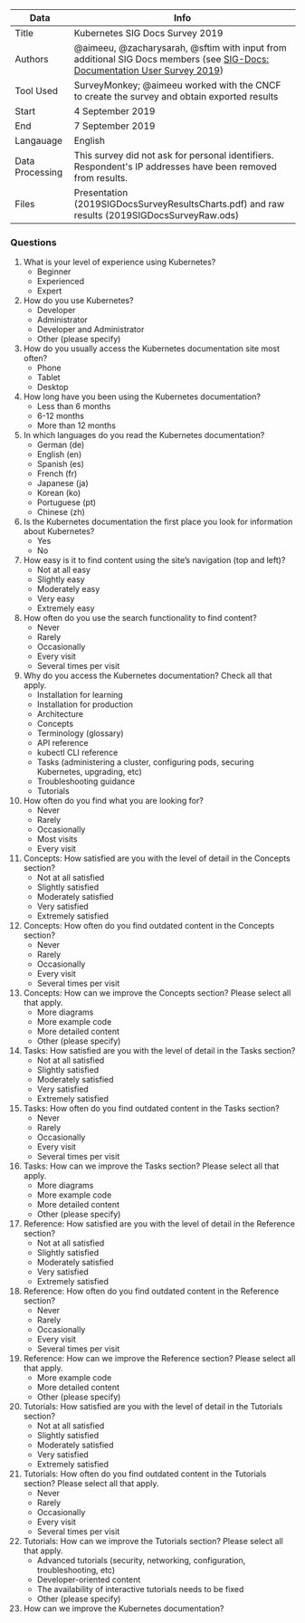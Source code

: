 | Data | Info |
| --- | --- |
Title | Kubernetes SIG Docs Survey 2019
Authors | @aimeeu, @zacharysarah, @sftim with input from additional SIG Docs members (see [SIG-Docs: Documentation User Survey 2019](https://github.com/kubernetes/website/issues/15828))
Tool Used | SurveyMonkey; @aimeeu worked with the CNCF to create the survey and obtain exported results
Start | 4 September 2019
End | 7 September 2019
Langauage | English
Data Processing | This survey did not ask for personal identifiers. Respondent's IP addresses have been removed from results.
Files  |  Presentation (2019SIGDocsSurveyResultsCharts.pdf) and raw results (2019SIGDocsSurveyRaw.ods)


### Questions

1. What is your level of experience using Kubernetes?
    - Beginner
    - Experienced
    - Expert
2. How do you use Kubernetes?
    - Developer
    - Administrator
    - Developer and Administrator
    - Other (please specify)
3. How do you usually access the Kubernetes documentation site most often?
    - Phone
    - Tablet
    - Desktop
4. How long have you been using the Kubernetes documentation?
    - Less than 6 months
    - 6-12 months
    - More than 12 months
5. In which languages do you read the Kubernetes documentation?
    - German (de)
    - English (en)
    - Spanish (es)
    - French (fr)
    - Japanese (ja)
    - Korean (ko)
    - Portuguese (pt)
    - Chinese (zh)
6. Is the Kubernetes documentation the first place you look for information about Kubernetes?
    - Yes
    - No
7. How easy is it to find content using the site’s navigation (top and left)?
    - Not at all easy
    - Slightly easy
    - Moderately easy
    - Very easy
    - Extremely easy
8. How often do you use the search functionality to find content?
    - Never
    - Rarely
    - Occasionally
    - Every visit
    - Several times per visit
9. Why do you access the Kubernetes documentation? Check all that apply.
    - Installation for learning
    - Installation for production
    - Architecture
    - Concepts
    - Terminology (glossary)
    - API reference
    - kubectl CLI reference
    - Tasks (administering a cluster, configuring pods, securing Kubernetes, upgrading, etc)
    - Troubleshooting guidance
    - Tutorials
10. How often do you find what you are looking for?
    - Never
    - Rarely
    - Occasionally
    - Most visits   
    - Every visit
11. Concepts: How satisfied are you with the level of detail in the Concepts section?
    - Not at all satisfied
    - Slightly satisfied
    - Moderately satisfied
    - Very satisfied
    - Extremely satisfied
12. Concepts: How often do you find outdated content in the Concepts section?
    - Never
    - Rarely
    - Occasionally
    - Every visit
    - Several times per visit  
13. Concepts: How can we improve the Concepts section? Please select all that apply.
    - More diagrams
    - More example code
    - More detailed content
    - Other (please specify)
14. Tasks: How satisfied are you with the level of detail in the Tasks section?
    - Not at all satisfied
    - Slightly satisfied
    - Moderately satisfied
    - Very satisfied
    - Extremely satisfied
15. Tasks: How often do you find outdated content in the Tasks section?
    - Never
    - Rarely
    - Occasionally
    - Every visit
    - Several times per visit
16. Tasks: How can we improve the Tasks section?  Please select all that apply.
    - More diagrams
    - More example code
    - More detailed content
    - Other (please specify)
17. Reference: How satisfied are you with the level of detail in the Reference section?
    - Not at all satisfied
    - Slightly satisfied
    - Moderately satisfied
    - Very satisfied
    - Extremely satisfied
18. Reference: How often do you find outdated content in the Reference section?
    - Never
    - Rarely
    - Occasionally
    - Every visit
    - Several times per visit  
19. Reference: How can we improve the Reference section? Please select all that apply.
    - More example code
    - More detailed content
    - Other (please specify)
20. Tutorials: How satisfied are you with the level of detail in the Tutorials section?
    - Not at all satisfied
    - Slightly satisfied
    - Moderately satisfied
    - Very satisfied
    - Extremely satisfied
21. Tutorials: How often do you find outdated content in the Tutorials section? Please select all that apply.
    - Never
    - Rarely
    - Occasionally
    - Every visit
    - Several times per visit
22. Tutorials: How can we improve the Tutorials section?  Please select all that apply.
    - Advanced tutorials (security, networking, configuration, troubleshooting, etc)
    - Developer-oriented content
    - The availability of interactive tutorials needs to be fixed
    - Other (please specify)
23. How can we improve the Kubernetes documentation?
